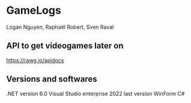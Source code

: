 # GameLogs

Logan Nguyen, Raphaël Robert, Sven Raval

## API to get videogames later on
https://rawg.io/apidocs


## Versions and softwares

.NET version 6.0
Visual Studio enterprise 2022 last version 
WinForm C#
